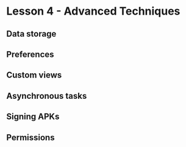 # Lesson 4 - Advanced Techniques

## Data storage

## Preferences

## Custom views

## Asynchronous tasks

## Signing APKs

## Permissions
